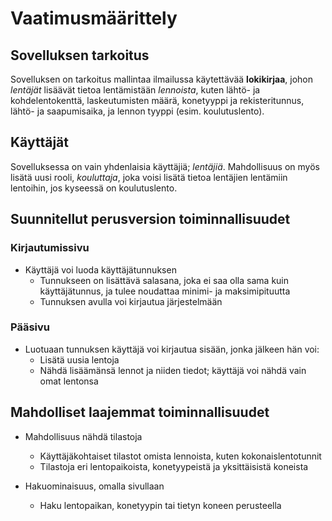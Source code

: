 # Vaatimusmäärittely

## Sovelluksen tarkoitus

Sovelluksen on tarkoitus mallintaa ilmailussa käytettävää **lokikirjaa**, johon *lentäjät* lisäävät tietoa lentämistään *lennoista*, kuten lähtö- ja kohdelentokenttä, laskeutumisten määrä, konetyyppi ja rekisteritunnus, lähtö- ja saapumisaika, ja lennon tyyppi (esim. koulutuslento).

## Käyttäjät

Sovelluksessa on vain yhdenlaisia käyttäjiä; *lentäjiä*. Mahdollisuus on myös lisätä uusi rooli, *kouluttaja*, joka voisi lisätä tietoa lentäjien lentämiin lentoihin, jos kyseessä on koulutuslento.

## Suunnitellut perusversion toiminnallisuudet

### Kirjautumissivu

- Käyttäjä voi luoda käyttäjätunnuksen
  - Tunnukseen on lisättävä salasana, joka ei saa olla sama kuin käyttäjätunnus, ja tulee noudattaa minimi- ja maksimipituutta
  - Tunnuksen avulla voi kirjautua järjestelmään

### Pääsivu

- Luotuaan tunnuksen käyttäjä voi kirjautua sisään, jonka jälkeen hän voi:
  - Lisätä uusia lentoja
  - Nähdä lisäämänsä lennot ja niiden tiedot; käyttäjä voi nähdä vain omat lentonsa

## Mahdolliset laajemmat toiminnallisuudet

- Mahdollisuus nähdä tilastoja
  - Käyttäjäkohtaiset tilastot omista lennoista, kuten kokonaislentotunnit
  - Tilastoja eri lentopaikoista, konetyypeistä ja yksittäisistä koneista
 
- Hakuominaisuus, omalla sivullaan
  - Haku lentopaikan, konetyypin tai tietyn koneen perusteella
